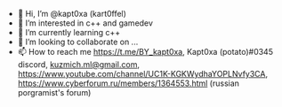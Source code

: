 - 👋 Hi, I’m @kapt0xa (kart0ffel)
- 👀 I’m interested in c++ and gamedev
- 🌱 I’m currently learning c++
- 💞️ I’m looking to collaborate on ...
- 📫 How to reach me https://t.me/BY_kapt0xa, Kapt0xa (potato)#0345 discord, kuzmich.ml@gmail.com, https://www.youtube.com/channel/UC1K-KGKWydhaYOPLNvfy3CA, https://www.cyberforum.ru/members/1364553.html (russian porgramist's forum)
